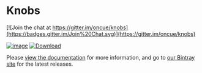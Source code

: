 Knobs
=====

[![Join the chat at https://gitter.im/oncue/knobs](https://badges.gitter.im/Join%20Chat.svg)](https://gitter.im/oncue/knobs)

[![image](https://travis-ci.org/oncue/knobs.svg)](https://travis-ci.org/oncue/knobs)  [ ![Download](https://api.bintray.com/packages/oncue/releases/knobs/images/download.svg) ](https://bintray.com/oncue/releases/knobs/_latestVersion)

Please [view the documentation](http://oncue.github.io/knobs/) for more information, and go to [our Bintray site](https://bintray.com/oncue/releases/knobs/) for the latest releases.
